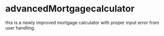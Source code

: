 # advancedMortgagecalculator
this is a newly improved mortgage calculator with proper input error from user handling.
